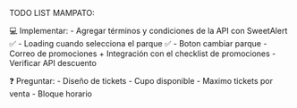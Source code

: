 TODO LIST MAMPATO:

💻 Implementar:
	- Agregar términos y condiciones de la API con SweetAlert ✅
	- Loading cuando selecciona el parque ✅
	- Boton cambiar parque
	- Correo de promociones + Integración con el checklist de promociones
	- Verificar API descuento

❓ Preguntar:
	- Diseño de tickets
	- Cupo disponible
	- Maximo tickets por venta
	- Bloque horario